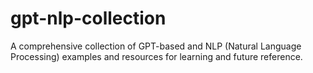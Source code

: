# gpt-nlp-collection
A comprehensive collection of GPT-based and NLP (Natural Language Processing) examples and resources for learning and future reference.
